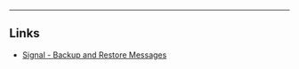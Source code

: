 
____

## Links

- [Signal - Backup and Restore
  Messages](https://support.signal.org/hc/en-us/articles/360007059752)


